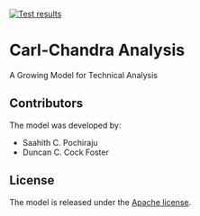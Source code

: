 <!-- [![PyPI package](https://img.shields.io/pypi/v/Carl-Chandra-Analysis.svg)](https://pypi.python.org/pypi/Carl-Chandra-Analysis) -->
[![Test results](https://circleci.com/gh/saapooch/Carl-Chandra-Analysis.svg?style=shield)](https://circleci.com/gh/saapooch/Carl-Chandra-Analysis)



# Carl-Chandra Analysis
A Growing Model for Technical Analysis


## Contributors
The model was developed by:
* Saahith C. Pochiraju
* Duncan C. Cock Foster

## License

The model is released under the [Apache license](LICENSE).
